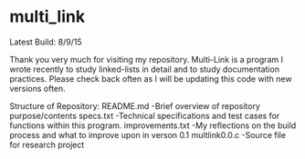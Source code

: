 # multi_link
Latest Build: 8/9/15


Thank you very much for visiting my repository. Multi-Link is a program I wrote recently to study linked-lists in detail and to study documentation practices. Please check back often as I will be updating this code with new versions often.

Structure of Repository:
  README.md
    -Brief overview of repository purpose/contents
  specs.txt
    -Technical specifications and test cases for functions within this program.
  improvements.txt
    -My reflections on the build process and what to improve upon in verson 0.1
  multlink0.0.c
    -Source file for research project
